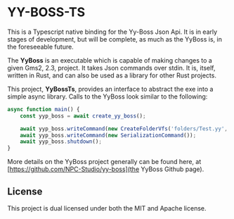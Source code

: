 # YY-BOSS-TS

This is a Typescript native binding for the Yy-Boss Json Api. It is in early stages of development, but will be complete, as much as the YyBoss is, in the foreseeable future.

The **YyBoss** is an executable which is capable of making changes to a given Gms2, 2.3, project. It takes Json commands over stdin. It is, itself, written in Rust, and can also be used as a library for other Rust projects.

This project, **YyBossTs**, provides an interface to abstract the exe into a simple async library. Calls to the YyBoss look similar to the following:

```ts
async function main() {
    const yyp_boss = await create_yy_boss();

    await yyp_boss.writeCommand(new CreateFolderVfs('folders/Test.yy', 'Test2'));
    await yyp_boss.writeCommand(new SerializationCommand());
    await yyp_boss.shutdown();
}
```

More details on the YyBoss project generally can be found here, at [https://github.com/NPC-Studio/yy-boss](the YyBoss Github page).

## License

This project is dual licensed under both the MIT and Apache license.
